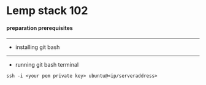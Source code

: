 # Lemp stack 102

#### preparation prerequisites
---


* installing git bash
---




+ running git bash terminal

```
ssh -i <your pem private key> ubuntu@<ip/serveraddress>
```